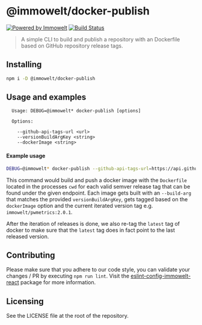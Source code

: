 # @immowelt/docker-publish

[![Powered by Immowelt](https://img.shields.io/badge/powered%20by-immowelt-yellow.svg?colorB=ffb200)](https://stackshare.io/immowelt-group/)
[![Build Status](https://travis-ci.org/ImmoweltGroup/docker-publish.svg?branch=master)](https://travis-ci.org/ImmoweltGroup/docker-publish)

> A simple CLI to build and publish a repository with an Dockerfile based on GitHub repository release tags.

## Installing
```sh
npm i -D @immowelt/docker-publish
```

## Usage and examples
```
  Usage: DEBUG=@immowelt* docker-publish [options]

  Options:

    --github-api-tags-url <url>
    --versionBuildArgKey <string>
    --dockerImage <string>
```

#### Example usage
```sh
DEBUG=@immowelt* docker-publish --github-api-tags-url=https://api.github.com/repos/paulirish/pwmetrics/tags --dockerImage=immowelt/pwmetrics --versionBuildArgKey=PWMETRICS_VERSION
```

This command would build and push a docker image with the `Dockerfile` located in the processes `cwd` for each valid semver release tag that can be found under the given endpoint. Each image gets built with an `--build-arg` that matches the provided `versionBuildArgKey`, gets tagged based on the `dockerImage` option and the current iterated version tag e.g. `immowelt/pwmetrics:2.0.1`.

After the iteration of releases is done, we also re-tag the `latest` tag of docker to make sure that the `latest` tag does in fact point to the last released version.

## Contributing
Please make sure that you adhere to our code style, you can validate your changes / PR by executing `npm run lint`.
Visit the [eslint-config-immowelt-react](https://github.com/ImmoweltHH/eslint-config-immowelt-react) package for more information.

## Licensing
See the LICENSE file at the root of the repository.
